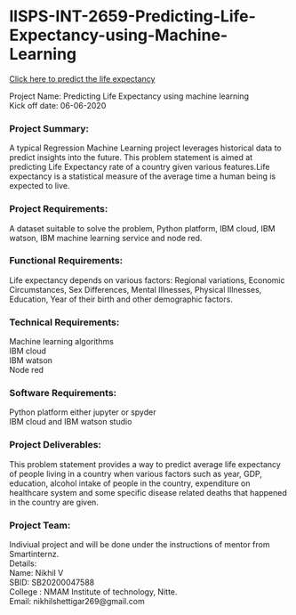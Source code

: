 # llSPS-INT-2659-Predicting-Life-Expectancy-using-Machine-Learning

<form >
<a href="https://node-red-nikhil.eu-gb.mybluemix.net/ui/#!/0?socketid=feJj8T23lSmFI_Q8AAAM" target="_blank">Click here to predict the life expectancy</a></form>

Project Name: Predicting Life Expectancy using machine learning<br>
Kick off date: 06-06-2020<br>

<h3>Project Summary:</h3>
A typical Regression Machine Learning project leverages historical data to predict insights into the future. This problem statement is aimed at predicting Life Expectancy rate of a country given various features.Life expectancy is a statistical measure of the average time a human being is expected to live.

<h3>Project Requirements:</h3>
A dataset suitable to solve the problem, Python platform, IBM cloud, IBM watson, IBM machine learning service and node red.

<h3>Functional Requirements:</h3>
Life expectancy depends on various factors: Regional variations, Economic Circumstances, Sex Differences, Mental Illnesses, Physical Illnesses, Education, Year of their birth and other demographic factors. 

<h3>Technical Requirements:</h3>
Machine learning algorithms<br>
IBM cloud<br>
IBM watson<br>
Node red<br>

<h3>Software Requirements:</h3>
Python platform either jupyter or spyder<br>
IBM cloud and IBM watson studio<br>

<h3>Project Deliverables:</h3>
This problem statement provides a way to predict average life expectancy of people living in a country when various factors such as year, GDP, education, alcohol intake of people in the country, expenditure on healthcare system and some specific disease related deaths that happened in the country are given.

<h3>Project Team:</h3>
Indiviual project and will be done under the instructions of mentor from Smartinternz.<br>
Details:<br>
Name: Nikhil V<br>
SBID: SB20200047588<br>
College : NMAM Institute of technology, Nitte.<br>
Email: nikhilshettigar269@gmail.com<br>


